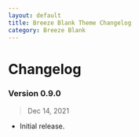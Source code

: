 ```yaml
---
layout: default
title: Breeze Blank Theme Changelog
category: Breeze Blank
---
```


# Changelog

### Version 0.9.0

> Dec 14, 2021

 -  Initial release.
